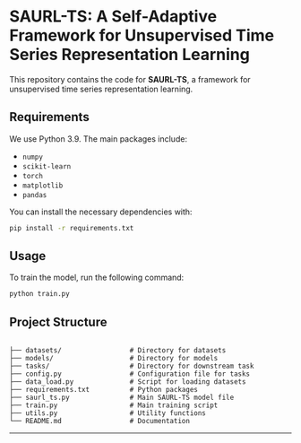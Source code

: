 # SAURL-TS: A Self-Adaptive Framework for Unsupervised Time Series Representation Learning

This repository contains the code for **SAURL-TS**, a framework for unsupervised time series representation learning. 

## Requirements

We use Python 3.9. The main packages include:

- `numpy`
- `scikit-learn`
- `torch`
- `matplotlib`
- `pandas`

You can install the necessary dependencies with:

```bash
pip install -r requirements.txt
```

## Usage

To train the model, run the following command:

```bash
python train.py
```

## Project Structure

```

├── datasets/                 # Directory for datasets
├── models/                   # Directory for models
├── tasks/                    # Directory for downstream task
├── config.py                 # Configuration file for tasks
├── data_load.py              # Script for loading datasets
├── requirements.txt          # Python packages
├── saurl_ts.py               # Main SAURL-TS model file
├── train.py                  # Main training script
├── utils.py                  # Utility functions
└── README.md                 # Documentation

```

---


